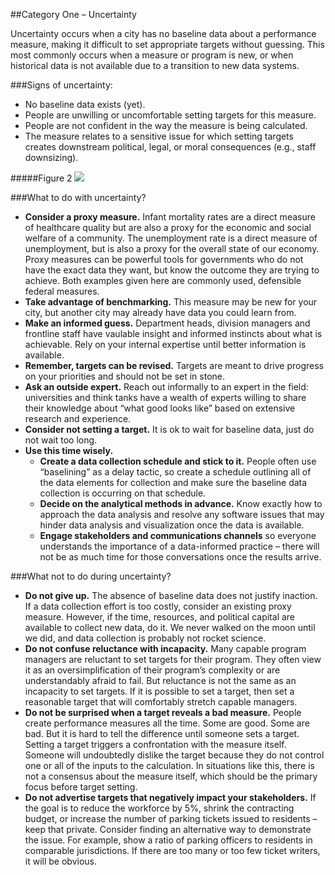 ##Category One – Uncertainty

Uncertainty occurs when a city has no baseline data about a performance measure, making it difficult to set appropriate targets without guessing. This most commonly occurs when a measure or program is new, or when historical data is not available due to a transition to new data systems. 

###Signs of uncertainty:
* No baseline data exists (yet).
* People are unwilling or uncomfortable setting targets for this measure.
* People are not confident in the way the measure is being calculated.
* The measure relates to a sensitive issue for which setting targets creates downstream political, legal, or moral consequences (e.g., staff downsizing).

#####Figure 2
<img src="https://raw.githubusercontent.com/centerforgov/Setting-Performance-Targets/master/Figures/Target%20Setting%20-%20Figure%202.png">

###What to do with uncertainty?
* **Consider a proxy measure.** Infant mortality rates are a direct measure of healthcare quality but are also a proxy for the economic and social welfare of a community. The unemployment rate is a direct measure of unemployment, but is also a proxy for the overall state of our economy. Proxy measures can be powerful tools for governments who do not have the exact data they want, but know the outcome they are trying to achieve. Both examples given here are commonly used, defensible federal measures.
* **Take advantage of benchmarking.** This measure may be new for your city, but another city may already have data you could learn from.
* **Make an informed guess.** Department heads, division managers and frontline staff have vaulable insight and informed instincts about what is achievable. Rely on your internal expertise until better information is available. 
* **Remember, targets can be revised.** Targets are meant to drive progress on your priorities and should not be set in stone.
* **Ask an outside expert.** Reach out informally to an expert in the field: universities and think tanks have a wealth of experts willing to share their knowledge about “what good looks like” based on extensive research and experience. 
* **Consider not setting a target.** It is ok to wait for baseline data, just do not wait too long.
* **Use this time wisely.** 
     * **Create a data collection schedule and stick to it.** People often use “baselining” as a delay tactic, so create a schedule outlining all of the data elements for collection and make sure the baseline data collection is occurring on that schedule. 
     * **Decide on the analytical methods in advance.** Know exactly how to approach the data analysis and resolve any software issues that may hinder data analysis and visualization once the data is available.  
     * **Engage stakeholders and communications channels** so everyone understands the importance of a data-informed practice – there  will not be as much time for those conversations once the results arrive.

###What not to do during uncertainty?
* **Do not give up.** The absence of baseline data does not justify inaction. If a data collection effort is too costly, consider an existing proxy measure. However, if the time, resources, and political capital are available to collect new data, do it. We never walked on the moon until we did, and data collection is probably not rocket science. 
* **Do not confuse reluctance with incapacity.** Many capable program managers are reluctant to set targets for their program. They often view it as an oversimplification of their program’s complexity or are understandably afraid to fail. But reluctance is not the same as an incapacity to set targets. If it is possible to set a target, then set a reasonable target that will comfortably stretch capable managers.
* **Do not be surprised when a target reveals a bad measure.** People create performance measures all the time. Some are good. Some are bad. But it is hard to tell the difference until someone sets a target. Setting a target triggers a confrontation with the measure itself. Someone will undoubtedly dislike the target because they do not control one or all of the inputs to the calculation. In situations like this, there is not a consensus about the measure itself, which should be the primary focus before target setting. 
* **Do not advertise targets that negatively impact your stakeholders.** If the goal is to reduce the workforce by 5%, shrink the contracting budget, or increase the number of parking tickets issued to residents – keep that private. Consider finding an alternative way to demonstrate the issue. For example, show a ratio of parking officers to residents in comparable jurisdictions. If there are too many or too few ticket writers, it will be obvious. 

